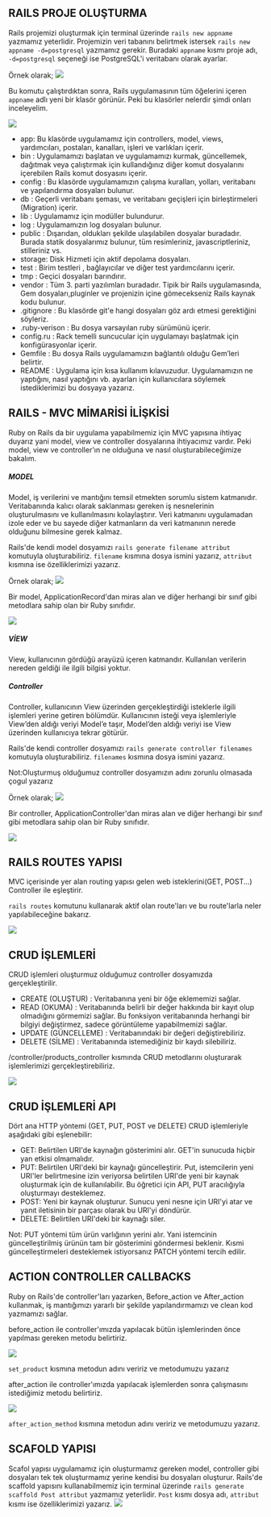 ## RAILS PROJE OLUŞTURMA
Rails projemizi oluşturmak için terminal üzerinde `rails new appname` yazmamız yeterlidir.
Projemizin veri tabanını belirtmek istersek `rails new appname -d=postgresql` yazmamız gerekir.
Buradaki `appname` kısmı proje adı, `-d=postgresql` seçeneği ise PostgreSQL'i veritabanı olarak ayarlar.

Örnek olarak;
![](images/newProjects.png)

Bu komutu çalıştırdıktan sonra, Rails uygulamasının tüm öğelerini içeren `appname` adlı yeni bir klasör görünür.
Peki bu klasörler nelerdir şimdi onları inceleyelim.

![](images/dosyaYapilari.png)

- app: Bu klasörde uygulamamız için controllers, model, views, yardımcıları, postaları, kanalları, işleri ve varlıkları içerir.
- bin : Uygulamamızı başlatan ve uygulamamızı kurmak, güncellemek, dağıtmak veya çalıştırmak için kullandığınız diğer komut dosyalarını içerebilen Rails komut dosyasını içerir.
- config : Bu klasörde uygulamamızın çalışma kuralları, yolları, veritabanı ve yapılandırma dosyaları bulunur.
- db : Geçerli veritabanı şeması, ve veritabanı geçişleri için birleştirmeleri (Migration) içerir.
- lib : Uygulamamız için modüller bulundurur.
- log : Uygulamamızın log dosyaları bulunur. 
- public : Dışarıdan, oldukları şekilde ulaşılabilen dosyalar buradadır. Burada statik dosyalarımız bulunur, tüm resimleriniz, javascriptleriniz, stilleriniz vs.
- storage: Disk Hizmeti için aktif depolama dosyaları.
- test : Birim testleri , bağlayıcılar ve diğer test yardımcılarını içerir.
- tmp : Geçici dosyaları barındırır. 
- vendor : Tüm 3. parti yazılımları buradadır. Tipik bir Rails uygulamasında, Gem dosyaları,pluginler ve projenizin içine gömecekseniz Rails kaynak kodu bulunur.
- .gitignore : Bu klasörde git'e hangi dosyaları göz ardı etmesi gerektiğini söyleriz.
- .ruby-verison : Bu dosya varsayılan ruby sürümünü içerir.
- config.ru : Rack temelli suncucular için uygulamayı başlatmak için konfigürasyonlar içerir.
- Gemfile : Bu dosya Rails uygulamamızın bağlantılı olduğu Gem’leri belirtir.
- README : Uygulama için kısa kullanım kılavuzudur. Uygulamamızın ne yaptığını, nasıl yaptığını vb. ayarları için kullanıcılara söylemek istediklerimizi bu dosyaya yazarız.

## RAILS - MVC MİMARİSİ İLİŞKİSİ
Ruby on Rails da bir uygulama yapabilmemiz için MVC yapısına ihtiyaç duyarız yani model, view ve controller dosyalarına ihtiyacımız vardır.
Peki model, view ve controller'ın ne olduğuna ve nasıl oluşturabileceğimize bakalım.


##### MODEL
Model, iş verilerini ve mantığını temsil etmekten sorumlu sistem katmanıdır.
Veritabanında kalıcı olarak saklanması gereken iş nesnelerinin oluşturulmasını ve kullanılmasını kolaylaştırır.
Veri katmanını uygulamadan izole eder ve bu sayede diğer katmanların da veri katmanının nerede olduğunu bilmesine gerek kalmaz.

Rails'de kendi model dosyamızı `rails generate filename attribut` komutuyla oluşturabiliriz.
`filename` kısmına dosya ismini yazarız, `attribut` kısmına ise özelliklerimizi yazarız.

Örnek olarak;
![](images/model.png)

Bir model, ApplicationRecord'dan miras alan ve diğer herhangi bir sınıf gibi metodlara sahip olan bir Ruby sınıfıdır.

![](images/model2.png)

##### VİEW
View, kullanıcının gördüğü arayüzü içeren katmandır.
Kullanılan verilerin nereden geldiği ile ilgili bilgisi yoktur.


##### Controller
Controller, kullanıcının View üzerinden gerçekleştirdiği isteklerle ilgili işlemleri yerine getiren bölümdür.
Kullanıcının isteği veya işlemleriyle View’den aldığı veriyi Model’e taşır, Model’den aldığı veriyi ise View üzerinden kullanıcıya tekrar götürür.

Rails'de kendi controller dosyamızı `rails generate controller filenames` komutuyla oluşturabiliriz.
`filenames` kısmına dosya ismini yazarız.

Not:Oluşturmuş olduğumuz controller dosyamızın adını zorunlu olmasada çogul yazarız

Örnek olarak;
![](images/controller.png)


Bir controller, ApplicationController'dan miras alan ve diğer herhangi bir sınıf gibi metodlara sahip olan bir Ruby sınıfıdır.

![](images/controller2.png)

## RAILS ROUTES YAPISI
MVC içerisinde yer alan routing yapısı gelen web isteklerini(GET, POST...) Controller ile eşleştirir.

`rails routes` komutunu kullanarak aktif olan route'ları ve bu route'larla neler yapılabileceğine bakarız.

![](images/routes.jpg)

## CRUD İŞLEMLERİ
CRUD işlemleri oluşturmuz olduğumuz controller dosyamızda gerçekleştirilir.

- CREATE (OLUŞTUR) : Veritabanına yeni bir öğe eklememizi sağlar.
- READ (OKUMA) : Veritabanında belirli bir değer hakkında bir kayıt olup olmadığını görmemizi sağlar. 
Bu fonksiyon veritabanında herhangi bir bilgiyi değiştirmez, sadece görüntüleme yapabilmemizi sağlar.
- UPDATE (GÜNCELLEME) : Veritabanındaki bir değeri değiştirebiliriz.
- DELETE (SİLME) : Veritabanında istemediğiniz bir kaydı silebiliriz.

/controller/products_controller kısmında CRUD metodlarını oluşturarak işlemlerimizi gerçekleştirebiliriz.

![](images/CRUD.png)

## CRUD İŞLEMLERİ API
Dört ana HTTP yöntemi (GET, PUT, POST ve DELETE) CRUD işlemleriyle aşağıdaki gibi eşlenebilir:

- GET: Belirtilen URI'de kaynağın gösterimini alır. GET'in sunucuda hiçbir yan etkisi olmamalıdır.
- PUT: Belirtilen URI'deki bir kaynağı güncelleştirir. Put, istemcilerin yeni URI'ler belirtmesine izin veriyorsa belirtilen URI'de yeni bir kaynak oluşturmak için de kullanılabilir. Bu öğretici için API, PUT aracılığıyla oluşturmayı desteklemez.
- POST: Yeni bir kaynak oluşturur. Sunucu yeni nesne için URI'yi atar ve yanıt iletisinin bir parçası olarak bu URI'yi döndürür.
- DELETE: Belirtilen URI'deki bir kaynağı siler.

Not: PUT yöntemi tüm ürün varlığının yerini alır. Yani istemcinin güncelleştirilmiş ürünün tam bir gösterimini göndermesi beklenir. Kısmi güncelleştirmeleri desteklemek istiyorsanız PATCH yöntemi tercih edilir.

## ACTION CONTROLLER CALLBACKS
Ruby on Rails'de controller'ları yazarken, Before_action ve After_action kullanmak, iş mantığımızı yararlı bir şekilde yapılandırmamızı ve clean kod yazmamızı sağlar.

before_action ile controller'ımızda yapılacak bütün  işlemlerinden önce yapılması gereken metodu belirtiriz.

![](images/before_action.png)

`set_product` kısmına metodun adını veririz ve metodumuzu yazarız

after_action ile controller'ımızda yapılacak işlemlerden sonra çalışmasını istediğimiz metodu belirtiriz.

![](images/after_action.png)

`after_action_method` kısmına metodun adını veririz ve metodumuzu yazarız.

## SCAFOLD YAPISI
Scafol yapısı uygulamamız için oluşturmamız gereken model, controller gibi dosyaları tek tek oluşturmamız yerine kendisi bu dosyaları oluşturur.
Rails'de scaffold yapısını kullanabilmemiz için terminal üzerinde `rails generate scaffold Post attribut` yazmamız yeterlidir.
`Post` kısmı dosya adı, `attribut` kısmı ise özelliklerimizi yazarız.
![](images/scaffold.png)